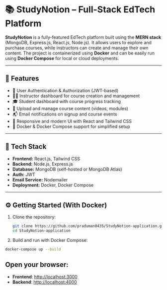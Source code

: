 # 📚 StudyNotion – Full-Stack EdTech Platform

**StudyNotion** is a fully-featured EdTech platform built using the **MERN stack** (MongoDB, Express.js, React.js, Node.js). It allows users to explore and purchase courses, while instructors can create and manage their own content. The project is containerized using **Docker** and can be easily run using **Docker Compose** for local or cloud deployments.

---

## 🚀 Features

- 🔐 User Authentication & Authorization (JWT-based)
- 🧑‍🏫 Instructor dashboard for course creation and management
- 🎓 Student dashboard with course progress tracking
- 🎥 Upload and manage course content (videos, modules)
- 📬 Email notifications on signup and course events
- 🎨 Responsive and modern UI with React and Tailwind CSS
- 🐳 Docker & Docker Compose support for simplified setup

---

## 🧰 Tech Stack

- **Frontend:** React.js, Tailwind CSS
- **Backend:** Node.js, Express.js
- **Database:** MongoDB (self-hosted or MongoDB Atlas)
- **Auth:** JWT
- **Email Service:** Nodemailer
- **Deployment:** Docker, Docker Compose

---

## ⚙️ Getting Started (With Docker)

1. Clone the repository:
   ```bash
   git clone https://github.com/praduman8435/StudyNotion-application.git
   cd StudyNotion-application

2. Build and run with Docker Compose:

```bash
docker-compose up --build
```
   
## Open your browser:

- **Frontend**: [http://localhost:3000](http://localhost:3000)
- **Backend**: [http://localhost:4000](http://localhost:4000)
